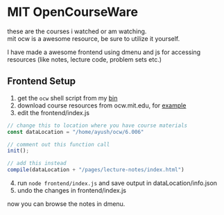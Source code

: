 # MIT OpenCourseWare

these are the courses i watched or am watching.  
mit ocw is a awesome resource, be sure to utilize it yourself.  

I have made a awesome frontend using dmenu and js for accessing resources (like notes, lecture code, problem sets etc.)

## Frontend Setup

1. get the `ocw` shell script from my [bin](https://github.com/AyushmanTripathy/bin)
1. download course resources from ocw.mit.edu, for [example](https://ocw.mit.edu/courses/6-006-introduction-to-algorithms-fall-2011/download)
1. edit the frontend/index.js

```js
// change this to location where you have course materials
const dataLocation = "/home/ayush/ocw/6.006" 

// comment out this function call
init();

// add this instead 
compile(dataLocation + "/pages/lecture-notes/index.html")
```
4. run `node frontend/index.js` and save output in dataLocation/info.json
1. undo the changes in frontend/index.js

now you can browse the notes in dmenu.
